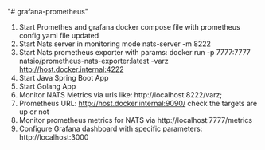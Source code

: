"# grafana-prometheus" 


1. Start Promethes and grafana docker compose file with prometheus config yaml file updated
2. Start Nats server in monitoring mode nats-server -m 8222
3. Start Nats prometheus exporter with params: docker run -p 7777:7777 natsio/prometheus-nats-exporter:latest -varz http://host.docker.internal:4222
4. Start Java Spring Boot App
5. Start Golang App
6. Monitor NATS Metrics via urls like: http://localhost:8222/varz; 
7. Prometheus URL: http://host.docker.internal:9090/ check the targets are up or not
8. Monitor prometheus metrics for NATS via http://localhost:7777/metrics
9. Configure Grafana dashboard with specific parameters: http://localhost:3000
